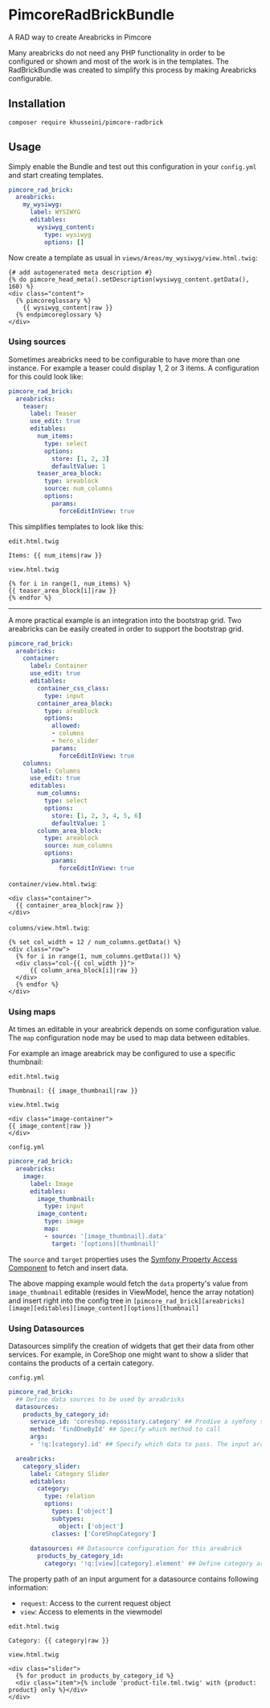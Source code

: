 # PimcoreRadBrickBundle
A RAD way to create Areabricks in Pimcore

Many areabricks do not need any PHP functionality in order to be 
configured or shown and most of the work is in the templates.
The RadBrickBundle was created to simplify this process by
making Areabricks configurable.

## Installation
```
composer require khusseini/pimcore-radbrick
```

## Usage

Simply enable the Bundle and test out this configuration in your `config.yml` and start creating templates.

```yaml
pimcore_rad_brick:
  areabricks:
    my_wysiwyg: 
      label: WYSIWYG
      editables:
        wysiwyg_content:
          type: wysiwyg
          options: []
```

Now create a template as usual in `views/Areas/my_wysiwyg/view.html.twig`:
```twig
{# add autogenerated meta description #}
{% do pimcore_head_meta().setDescription(wysiwyg_content.getData(), 160) %}
<div class="content">
  {% pimcoreglossary %}
    {{ wysiwyg_content|raw }}
  {% endpimcoreglossary %}
</div>
```

### Using sources

Sometimes areabricks need to be configurable to have more than one instance. For example a teaser could display 1, 2 or 3 items.
A configuration for this could look like:

```yaml
pimcore_rad_brick:
  areabricks:
    teaser:
      label: Teaser
      use_edit: true
      editables:
        num_items:
          type: select
          options:
            store: [1, 2, 3]
            defaultValue: 1
        teaser_area_block:
          type: areablock
          source: num_columns
          options:
            params:
              forceEditInView: true
```

This simplifies templates to look like this:

`edit.html.twig`
```twig
Items: {{ num_items|raw }}
```

`view.html.twig`
```twig
{% for i in range(1, num_items) %}
{{ teaser_area_block[i]|raw }}
{% endfor %}
```
---
A more practical example is an integration into the bootstrap grid.
Two areabricks can be easily created in order to support the bootstrap grid.

```yaml
pimcore_rad_brick:
  areabricks:
    container:
      label: Container
      use_edit: true
      editables:
        container_css_class:
          type: input
        container_area_block:
          type: areablock
          options:
            allowed:
            - columns
            - hero_slider
            params:
              forceEditInView: true
    columns:
      label: Columns
      use_edit: true
      editables:
        num_columns:
          type: select
          options:
            store: [1, 2, 3, 4, 5, 6]
            defaultValue: 1
        column_area_block:
          type: areablock
          source: num_columns
          options:
            params:
              forceEditInView: true
```

`container/view.html.twig`:
```twig
<div class="container">
  {{ container_area_block|raw }}
</div>
```

`columns/view.html.twig`:
```twig
{% set col_width = 12 / num_columns.getData() %}
<div class="row">
  {% for i in range(1, num_columns.getData()) %}
  <div class="col-{{ col_width }}">
      {{ column_area_block[i]|raw }}
  </div>
  {% endfor %}
</div>
```

### Using maps

At times an editable in your areabrick depends on some configuration value.
The `map` configuration node may be used to map data between editables.

For example an image areabrick may be configured to use a specific thumbnail:

`edit.html.twig`
```twig
Thumbnail: {{ image_thumbnail|raw }}
```

`view.html.twig`
```twig
<div class="image-container">
{{ image_content|raw }}
</div>
```

`config.yml`
```yml
pimcore_rad_brick:
  areabricks:
    image:
      label: Image
      editables:
        image_thumbnail:
          type: input
        image_content:
          type: image
          map: 
          - source: '[image_thumbnail].data'
            target: '[options][thumbnail]'
```

The `source` and `target` properties uses the [Symfony Property Access Component](https://symfony.com/doc/current/components/property_access.html) to fetch and insert data.

The above mapping example would fetch the `data` property's value from `image_thumbnail` editable (resides in ViewModel, hence the array notation) and insert right into the config tree in `[pimcore_rad_brick][areabricks][image][editables][image_content][options][thumbnail]`

### Using Datasources

Datasources simplify the creation of widgets that get their data from other services. For example, in CoreShop one might want to show a slider that contains the products of a certain category.

`config.yml`
```yml
pimcore_rad_brick:
  ## Define data sources to be used by areabricks
  datasources:
    products_by_category_id:
      service_id: 'coreshop.repository.category' ## Prodive a symfony service
      method: 'findOneById' ## Specify which method to call
      args: 
      - '!q:[category].id' ## Specify which data to pass. The input array is passed by areabricks. the `!q` is required to use `[category].id` as a property path, otherwise the input is seen as a string

  areabricks:
    category_slider:
      label: Category Slider
      editables:
        category:
          type: relation
          options:
            types: ['object']
            subtypes:
              object: ['object']
            classes: ['CoreShopCategory']
      
      datasources: ## Datasource configuration for this areabrick
        products_by_category_id:
          category: '!q:[view][category].element' ## Define category argument (available in input array to the datasource above)
```
The property path of an input argument for a datasource contains following information:
- `request`: Access to the current request object
- `view`: Access to elements in the viewmodel

`edit.html.twig`
```twig
Category: {{ category|raw }}
```
`view.html.twig`
```twig
<div class="slider">
  {% for product in products_by_category_id %}
  <div class="item">{% include 'product-tile.tml.twig' with {product: product} only %}</div>
</div>
```
